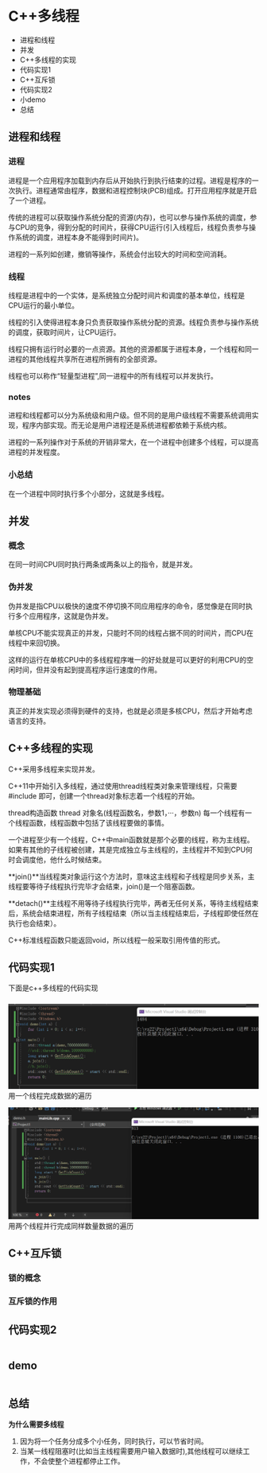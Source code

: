 # C++多线程
+ 进程和线程
+ 并发
+ C++多线程的实现
+ 代码实现1
+ C++互斥锁
+ 代码实现2
+ 小demo
+ 总结

## 进程和线程

### 进程
进程是一个应用程序加载到内存后从开始执行到执行结束的过程。进程是程序的一次执行。进程通常由程序，数据和进程控制块(PCB)组成。打开应用程序就是开启了一个进程。

传统的进程可以获取操作系统分配的资源(内存)，也可以参与操作系统的调度，参与CPU的竞争，得到分配的时间片，获得CPU运行(引入线程后，线程负责参与操作系统的调度，进程本身不能得到时间片)。

进程的一系列如创建，撤销等操作，系统会付出较大的时间和空间消耗。

### 线程
线程是进程中的一个实体，是系统独立分配时间片和调度的基本单位，线程是CPU运行的最小单位。

线程的引入使得进程本身只负责获取操作系统分配的资源。线程负责参与操作系统的调度，获取时间片，让CPU运行。

线程只拥有运行时必要的一点资源。其他的资源都属于进程本身，一个线程和同一进程的其他线程共享所在进程所拥有的全部资源。

线程也可以称作“轻量型进程”,同一进程中的所有线程可以并发执行。

### notes

进程和线程都可以分为系统级和用户级。但不同的是用户级线程不需要系统调用实现，程序内部实现。而无论是用户进程还是系统进程都依赖于系统内核。

进程的一系列操作对于系统的开销非常大，在一个进程中创建多个线程，可以提高进程的并发程度。

### 小总结
在一个进程中同时执行多个小部分，这就是多线程。

## 并发

### 概念
在同一时间CPU同时执行两条或两条以上的指令，就是并发。

### 伪并发

伪并发是指CPU以极快的速度不停切换不同应用程序的命令，感觉像是在同时执行多个应用程序，这就是伪并发。

单核CPU不能实现真正的并发，只能时不同的线程占据不同的时间片，而CPU在线程中来回切换。

这样的运行在单核CPU中的多线程程序唯一的好处就是可以更好的利用CPU的空闲时间，但并没有起到提高程序运行速度的作用。

### 物理基础

真正的并发实现必须得到硬件的支持，也就是必须是多核CPU，然后才开始考虑语言的支持。

## C++多线程的实现

C++采用多线程来实现并发。

C++11中开始引入多线程，通过使用thread线程类对象来管理线程，只需要#include <thread>即可，创建一个thread对象标志着一个线程的开始。

thread构造函数
thread 对象名(线程函数名，参数1，···，参数n)
每一个线程有一个线程函数，线程函数中包括了该线程要做的事情。

一个进程至少有一个线程，C++中main函数就是那个必要的线程，称为主线程。如果有其他的子线程被创建，其是完成独立与主线程的，主线程并不知到CPU何时会调度他，他什么时候结束。

**join()**当线程类对象运行这个方法时，意味这主线程和子线程是同步关系，主线程要等待子线程执行完毕才会结束，join()是一个阻塞函数。

**detach()**主线程不用等待子线程执行完毕，两者无任何关系，等待主线程结束后，系统会结束进程，所有子线程结束（所以当主线程结束后，子线程即使任然在执行也会结束）。

C++标准线程函数只能返回void，所以线程一般采取引用传值的形式。

## 代码实现1
下面是c++多线程的代码实现
### 

![单一线程](多线程截图/单一线程.png)
用一个线程完成数据的遍历

![多线程](多线程截图/双线程.png)
用两个线程并行完成同样数量数据的遍历

## C++互斥锁

### 锁的概念

### 互斥锁的作用

## 代码实现2
```

```
## demo
```

```
## 总结
**为什么需要多线程**

1. 因为将一个任务分成多个小任务，同时执行，可以节省时间。
2. 当某一线程阻塞时(比如当主线程需要用户输入数据时),其他线程可以继续工作，不会使整个进程都停止工作。
